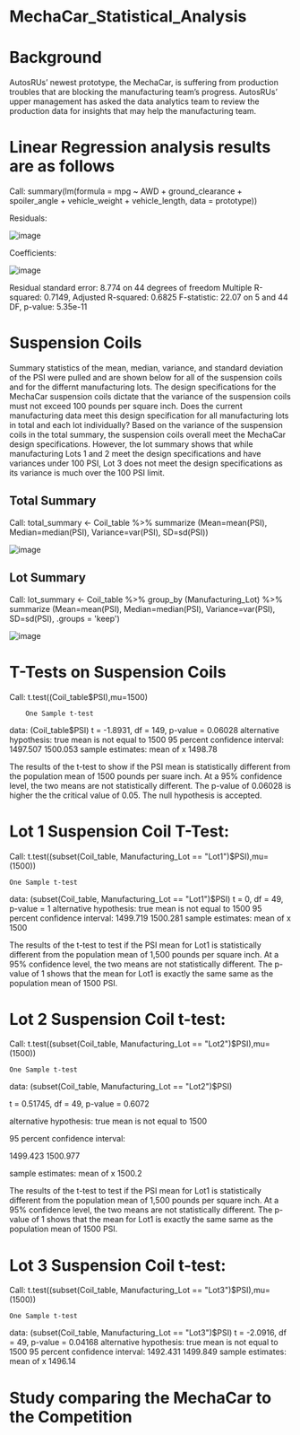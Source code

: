 # MechaCar_Statistical_Analysis

# Background 
AutosRUs’ newest prototype, the MechaCar, is suffering from production troubles that are blocking the manufacturing team’s progress. AutosRUs’ upper management has asked the data analytics team to review the production data for insights that may help the manufacturing team.

# Linear Regression analysis results are as follows

Call:
summary(lm(formula = mpg ~ AWD + ground_clearance + spoiler_angle + vehicle_weight + vehicle_length, data = prototype))

Residuals: 

![image](https://user-images.githubusercontent.com/117044267/222482920-66d05658-a1bb-4e45-8ea1-58b4021d0a8d.png)

Coefficients:

![image](https://user-images.githubusercontent.com/117044267/222483854-ed2a07de-1fbc-4401-95eb-640958369b7f.png)



Residual standard error: 8.774 on 44 degrees of freedom Multiple R-squared:  0.7149,    Adjusted R-squared:  0.6825 F-statistic: 22.07 on 5 and 44 DF,  p-value: 5.35e-11

# Suspension Coils

Summary statistics of the mean, median, variance, and standard deviation of the PSI were pulled and are shown below for all of the suspension coils and for the differnt manufacturing lots. The design specifications for the MechaCar suspension coils dictate that the variance of the suspension coils must not exceed 100 pounds per square inch. Does the current manufacturing data meet this design specification for all manufacturing lots in total and each lot individually? Based on the variance of the suspension coils in the total summary, the suspension coils overall meet the MechaCar design specifications. However, the lot summary shows that while manufacturing Lots 1 and 2 meet the design specifications and have variances under 100 PSI, Lot 3 does not meet the design specifications as its variance is much over the 100 PSI limit.

## Total Summary

Call:
total_summary <- Coil_table %>% summarize (Mean=mean(PSI), Median=median(PSI), Variance=var(PSI), SD=sd(PSI))

![image](https://user-images.githubusercontent.com/117044267/222487534-9a76f4ad-6fd6-4a73-b086-e9dde5ccd0dd.png)

## Lot Summary

Call:
lot_summary <- Coil_table %>% group_by (Manufacturing_Lot) %>% summarize (Mean=mean(PSI), Median=median(PSI), Variance=var(PSI), SD=sd(PSI), .groups = 'keep')

![image](https://user-images.githubusercontent.com/117044267/222489088-98917fba-439d-4bf1-b7d4-ba363a796f61.png)

# T-Tests on Suspension Coils

Call:
t.test((Coil_table$PSI),mu=1500)

        One Sample t-test

data:  (Coil_table$PSI)
t = -1.8931, df = 149, p-value = 0.06028
  alternative hypothesis: true mean is not equal to 1500
95 percent confidence interval:
  1497.507 1500.053
sample estimates: 
  mean of x 
    1498.78 

The results of the t-test to show if the PSI mean is statistically different from the population mean of 1500 pounds per suare inch. At a 95% confidence level, the two means are not statistically different. The p-value of 0.06028 is higher the the critical value of 0.05. The null hypothesis is accepted. 

# Lot 1 Suspension Coil T-Test:

Call:
t.test((subset(Coil_table, Manufacturing_Lot == "Lot1")$PSI),mu=(1500))

	One Sample t-test

data:  (subset(Coil_table, Manufacturing_Lot == "Lot1")$PSI)
t = 0, df = 49, p-value = 1
alternative hypothesis: true mean is not equal to 1500
95 percent confidence interval:
 1499.719 1500.281
sample estimates:
mean of x 
     1500 

The results of the t-test to test if the PSI mean for Lot1 is statistically different from the population mean of 1,500 pounds per square inch. At a 95% confidence level, the two means are not statistically different. The p-value of 1 shows that the mean for Lot1 is exactly the same same as the population mean of 1500 PSI.

# Lot 2 Suspension Coil t-test:

Call: 
t.test((subset(Coil_table, Manufacturing_Lot == "Lot2")$PSI),mu=(1500))

	One Sample t-test

data:  (subset(Coil_table, Manufacturing_Lot == "Lot2")$PSI)

t = 0.51745, df = 49, p-value = 0.6072

alternative hypothesis: true mean is not equal to 1500

95 percent confidence interval:

 1499.423 1500.977
 
sample estimates:
	mean of x 
   		1500.2 

The results of the t-test to test if the PSI mean for Lot1 is statistically different from the population mean of 1,500 pounds per square inch. At a 95% confidence level, the two means are not statistically different. The p-value of 1 shows that the mean for Lot1 is exactly the same same as the population mean of 1500 PSI.

# Lot 3 Suspension Coil t-test:

Call:
t.test((subset(Coil_table, Manufacturing_Lot == "Lot3")$PSI),mu=(1500))

	One Sample t-test

data:  (subset(Coil_table, Manufacturing_Lot == "Lot3")$PSI)
t = -2.0916, df = 49, p-value = 0.04168
alternative hypothesis: true mean is not equal to 1500
95 percent confidence interval:
 1492.431 1499.849
sample estimates:
mean of x 
  1496.14 
  
# Study comparing the MechaCar to the Competition
